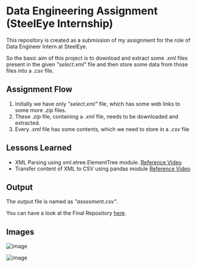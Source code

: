 
# Data Engineering Assignment (SteelEye Internship)

This repository is created as a submission of my assignment for the role of Data Engineer Intern at SteelEye. 

So the basic aim of this project is to download and extract some *.xml* files present in the given *"select.xml"* file and then store some data from those files into a *.csv* file.






## Assignment Flow

1. Initially we have only *"select.xml"* file, which has some web links to some more *.zip* files.
2. These *.zip* file, containing a *.xml* file, needs to be downloaded and extracted.
3. Every *.xml* file has some contents, which we need to store in a *.csv* file




## Lessons Learned

- XML Parsing using xml.etree.ElementTree module.   [Reference Video](https://www.youtube.com/watch?v=r6dyk68gymk&t=266s)
- Transfer content of XML to CSV using pandas module  [Reference Video](https://www.youtube.com/watch?v=SizmFIgEJ2s)



## Output

The output file is named as *"assesment.csv"*.

You can have a look at the Final Repository [here](https://drive.google.com/drive/u/0/folders/1JF3Jb9C4TzXJSq38jGPCXe1Thg3Pn8X6). 

## Images
![image](https://user-images.githubusercontent.com/87128922/193415911-e8b7abfe-89fe-47c1-a335-025a84d5d803.png)

![image](https://user-images.githubusercontent.com/87128922/193415978-4c8d245e-3e01-4f80-976d-60414fa0fa4d.png)


